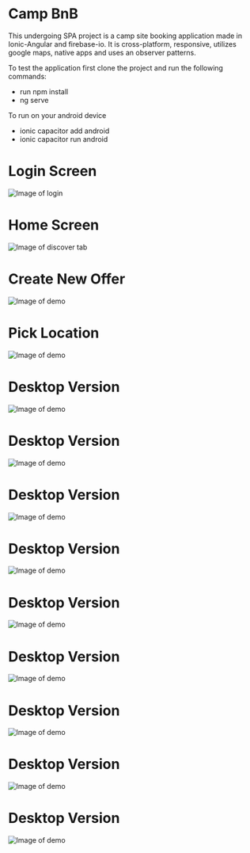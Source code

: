 # Camp BnB
This undergoing SPA project is a camp site booking application made in Ionic-Angular and firebase-io. It is cross-platform, responsive, utilizes google maps, native apps and uses an observer patterns.

To test the application first clone the project and run the following commands:
  * run npm install
  * ng serve 
  
To run on your android device
  * ionic capacitor add android 
  * ionic capacitor run android

# Login Screen
![Image of login](https://github.com/xshirl1027/bookplaces2/blob/master/images/login-screen.png)
# Home Screen
![Image of discover tab](https://github.com/xshirl1027/bookplaces2/blob/master/images/places-offered.png)
# Create New Offer
![Image of demo](https://github.com/xshirl1027/bookplaces2/blob/master/images/new-offer-pick-location.png)
# Pick Location
![Image of demo](https://github.com/xshirl1027/bookplaces2/blob/master/images/google-location-picker.png)
# Desktop Version
![Image of demo](https://github.com/xshirl1027/bookplaces2/blob/master/images/1.png)
# Desktop Version
![Image of demo](https://github.com/xshirl1027/bookplaces2/blob/master/images/2.png)
# Desktop Version
![Image of demo](https://github.com/xshirl1027/bookplaces2/blob/master/images/3.png)
# Desktop Version
![Image of demo](https://github.com/xshirl1027/bookplaces2/blob/master/images/4.png)
# Desktop Version
![Image of demo](https://github.com/xshirl1027/bookplaces2/blob/master/images/5.png)
# Desktop Version
![Image of demo](https://github.com/xshirl1027/bookplaces2/blob/master/images/6.png)
# Desktop Version
![Image of demo](https://github.com/xshirl1027/bookplaces2/blob/master/images/7.png)
# Desktop Version
![Image of demo](https://github.com/xshirl1027/bookplaces2/blob/master/images/8.png)
# Desktop Version
![Image of demo](https://github.com/xshirl1027/bookplaces2/blob/master/images/9.png)
